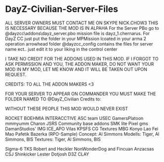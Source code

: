DayZ-Civilian-Server-Files
==========================
ALL SERVER OWNERS MUST CONTACT ME ON SKYPE NICK.CHOW3  THIS IS NECESSARY BECAUSE THE MOD IS IN ALPAHA
For the Server PBo go to  @dayzcc\addons\dayz_server.pbo
mission file is dayz_1.chernarus. For DayZ CC just put the folder in your MPMission lcoated in your arma 2 operation arrowhead folder
@dayzcc_config contains the files for server name ect.. just edit it to your liking in the control center








I TAKE NO CREDIT FOR THE ADDONS USED IN THIS MOD. IF I FORGOT TO ASK PERMISSION AND YOU, THE ADDON MAKER, DO NOT WANT YOUR MOD IN MY MOD, 
LET ME KNOW AND IT WILL BE TAKEN OUT UPON REQUEST.

CREDITS: TO ALL THE ADDON MAKERS <3

FOR YOUR SERVER TO APPEAR ON COMMANDER YOU MUST MAKE THE FOLDER NAMED TO @DayZ_Civilian
Credits to:

WITHOUT THESE PEOPLE THIS MOD WOULD NEVER EXIST

ROCKET
BOEHMIA INTERACCTIVE
ASC team
USEC
GamersPlatoon
mmmyumm
Charon 
JSRS
Community base addons
SMK lite
Pixel
gms
DamanStudios'
IMG
ICE_APO
Vilas
KPSFS
CG Textures
MBG
Konyo
Lao Fei Mao
Pafetik Bazerka
(RPO-Sample)
Concept: Al Simmons
Modells: Tiger, Al Simmons, BIS
Textures: Tiger, Al Simmons, BIS

Sigma-6
TKS
Robert and Heckler
NonWonderDog and Fincuan
Anzacsas
CSJ
Shinkicker
Lester
Dotjosh
D3Z
CLAY
